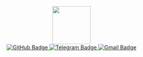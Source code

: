 
<div id="badges" align="center">
  <div id="header" align="center">
  <img src="https://media.giphy.com/media/paTz7UZbPfTZFRYnnB/giphy.gif" width="100"/>
</div>
 <div id="badges">
  <a href="https://github.com/KristinaPM">
    <img src="https://img.shields.io/badge/GitHub-black?style=for-the-badge&logo=GitHub&logoColor=white" alt="GitHub Badge"/>
  </a>
  <a href="https://t.me/peskogil">
    <img src="https://img.shields.io/badge/Telegram-blue?style=for-the-badge&logo=Telegram&logoColor=White" alt="Telegram Badge" alt="telegram Badge"/>
  </a>
  <a href="work.kristina.maslova@gmail.com">
    <img src="https://img.shields.io/badge/Gmail-white?style=for-the-badge&logo=Gmail&logoColor=red" alt="Gmail Badge"/>
  </a>
</div>
